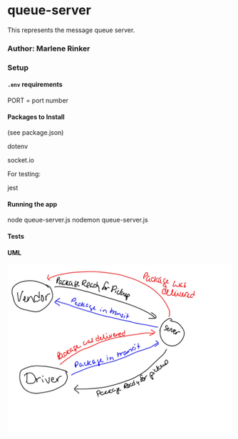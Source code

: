 # queue-server

This represents the message queue server.

### Author: Marlene Rinker



### Setup

#### `.env` requirements
PORT = port number

#### Packages to Install
(see package.json)

dotenv

socket.io



For testing:

jest





#### Running the app
node queue-server.js 
nodemon queue-server.js


#### Tests
<!-- - Unit Tests: `npm test` (run from the `__tests__` folder to run all tests, multiple test files are in that folder)

- Assertions Made: -->



#### UML
![UML Diagram](caps-whiteboard.jpg)